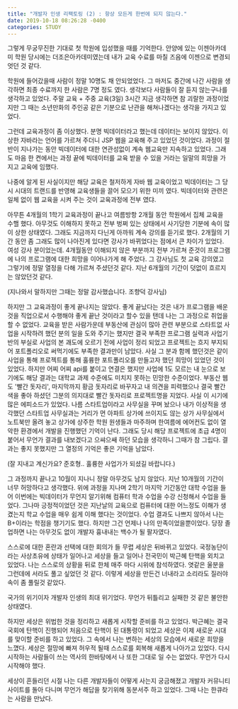 ```yaml
---
title: "개발자 인생 리팩토링 (2) : 항상 모든게 한번에 되지 않는다."
date: 2019-10-18 08:26:28 -0400
categories: STUDY
---
```


그렇게 무궁무진한 기대로 첫 학원에 입성했을 때를 기억한다.
안양에 있는 이젠아카데미 학원 당시에는 더조은아카데미였는데 내가 교육 수료를 마칠 즈음에 이젠으로 변경되엇던 것 같다.

학원에 들어갔을때 사람이 정말 10명도 채 안되었었다. 그 마저도 중간에 나간 사람을 생각하면 최종 수료까지 한 사람은 7명 정도 였다.
생각보다 사람들이 잘 듣지 않는구나를 생각하고 있었다. 주말 교육 + 주중 교육(3일) 3시간 지금 생각하면 참 괴랄한 과정이었지만
그 때는 소년만화의 주인공 같은 기분으로 난관을 해쳐나겠다는 생각을 가지고 있었다.

그런데 교육과정이 좀 이상했다. 분명 빅데이터라고 했는데 데이터는 보이지 않았다. 이상한 자바라는 언어를 가르쳐 주더니 JSP 웹을 교육해 주고 있었던 것이었다. 과정이 절반이 지나가는 동안 빅데이터에 대한 연관성없이 계속 웹교육만 지속하고 있었다.
그래도 마음 한 켠에서는 과정 끝에 빅데이터를 교육 받을 수 있을 거라는 일말의 희망을 가지고 교육에 임했다.

나중에 알게 된 사실이지만 해당 교육은 철저하게 자바 웹 교육이었고 빅데이터는 그 당시 시대의 트랜드를 반영해 교육생들을 끌어 모으기 위한 미끼 였다. 빅데이터와 관련은 일체 없이 웹 교육을 시켜 주는 것이 교육과정에 전부 였댜.

아무튼 4개월의 1학기 교육과정이 끝나고 여름방항 2개월 동안 학원에서 집체 교육을 수핼 했다. 아무것도 이해하지 못하고 전부 벙쩌 있는 상태에서 사기당한 기분에 속이 많이 상한 상태였다. 그래도 지금까지 다닌게 아까워 계속 강의를 듣기로 했다. 2개월의 기간 동안 좀 그래도 많이 나아진게 있다면 강사가 바뀌었다는 점에서 큰 차이가 있었다. 여성 강사 분이었는데. 4개월동안 이해되지 않은 부분까지 전부 가르쳐 준것이 프로그램에 나의 프로그램에 대한 희망을 이어나가게 해 주었다. 그 강사님도 첫 교육 강의였고 그렇기에 정말 열정을 다해 가르쳐 주셨던것 같다. 지난 6개월의 기간이 덧없이 흐르지는 않았던것 같다.

(지나와서 말하지만 그때는 정말 감사했습니다. 조향덕 강사님)

하지만 그 교육과정이 좋게 끝나지는 않았다. 좋게 끝났다는 것은 내가 프로그램을 배운것을 직업으로서 수행해야 좋게 끝난 것이라고 할수 있을 탠데 나는 그 과정으로 취업을 할 수 없었다. 교육을 받은 사람가운데 부동산에 관심이 많아 관련 부분으로 스타트없 사업을 시작하려 했던 분의 일을 도와 주기는 했지만 결국 부족한 프로그램 실력과 사업기반의 부실로 사업의 본 괘도에 오르기 전에 사업이 정리 되었고 프로젝트는 흐지 부지되어 포트폴리오로 써먹기에도 부족한 결과만이 남았다. 사실 그 분과 함께 했던것은 같이 사업을 통해 프로젝트를 통해 훌륭한 포트폴리오를 만들고자 했던 희망이 있었던 것이 있었다. 하지만 어찌 어찌 api를 붙이고 연결은 했지만 사업에 1도 모르는 내 눈으로 보기에도 해당 결과는 대학교 과제 수준에도 미치지 못하는 민망한 수준이었다. 부동산 웹도 '빨간 돗자리', 마지막까지 황금 돗자리로 바꾸자고 내 의견을 피력했으나 결국 빨간색을 좋아 하셨던 그분의 의지대로 빨간 돗자리로 프로젝트명을 지었다. 사실 이 시기에 많은 에피소드가 있었다. 나름 스타트업이라고 사무실을 꾸며 놨으나 내가 이상적을 생각했던 스타트업 사무실과는 거리가 먼 아파트 상가에 쓰이지도 않는 상가 사무실에서 노트북만 올려 놓고 상가에 상주한 학원 원생들과 마주하며 한여름에 에어컨도 없이 열악한 환경에서 개발을 진행했던 기억이 난다. 그래도 당시 해당 프로젝트에 초급 4명이 붙어서 무언가 결과를 내보겠다고 으쌰으쌔 하던 모습을 생각하니 그때가 참 그립다. 결과는 좋지 못했지만 그 열정의 기억은 좋은 기억을 남았다.

(잘 지내고 계신가요? 준호형.. 훌륭한 사업가가 되셨길 바랍니다.)

그 과정까지 끝나고 10월이 지나니 정말 아무것도 남지 않았다. 지난 10개월의 기간이 너무 허망하다고 생각했다. 위에 과정을 지나며 2학기 마지막 기간동안 대학 수업을 들어 이번에는 빅데이터가 무언지 알기위해 컴퓨터 학과 수업을 수강 신청해서 수업을 들었다. 그나마 긍정적이었던 것은 지난날의 교육으로 컴퓨터에 대한 어느정도 이해가 생겼는지 학교 수업을 매우 쉽게 이해 했다는 것이었다. 수업 결과도 나쁘지 않아서 나는 B+이라는 학점을 챙기기도 했다. 하지만 그건 언제나 나의 만족이었을뿐이었다. 당장 졸업하면 나는 아무것도 없이 개발자 흉내내는 백수가 될 팔자였다.

스스로에 대한 혼란과 선택에 대한 회의가 들 무렵 세상은 뒤바뀌고 있었다. 국정농단이라는 사상초유에 상태가 일어나고 세상을 들고 일어나 전국민이 박근혜 탄핵을 외치고 있었다. 나는 스스로의 상황을 뒤로 한체 매주 마다 시위에 참석하였다. 엿같은 울분을 그런데에 서라도 풀고 싶었던 것 같다. 이렇게 세상을 만든건 너내라고 소리라도 질러야 속이 좀 풀릴것 같았다. 

국가의 위기이자 개발자 인생의 최대 위기었다. 무언가 뒤틀리고 실패한 것 같은 불안한 상태였다. 

하지만 세상은 위법한 것을 정리하고 새롭게 시작할 준비를 하고 있었다. 박근혜는 결국 국회에 탄핵이 진행되어 처음으로 탄핵이 된 대통령이 되었고 세상은 이제 새로운 시대를 맞이할 준비를 하고 있었다. 그 속에서 나는 변하는 세상의 모습에서 새로운 희망을 느꼈다. 세상은 절망에 빠져 허우적 될때 스스로를 회복해 새롭게 나아가고 있었다. 다시 시작하는 사람들이 쓰는 역사의 한바탕에서 나 또한 그대로 일 수는 없었다. 무언가 다시 시작해야 했다.

세상이 흔들리던 시절 나는 다른 개발자들이 어떻게 사는지 궁금해졌고 개발자 커뮤니티 사이트를 돌아 다니며 무언가 해답을 찾기위해 동분서주 하고 있었다. 그때 나는 한큐라는 사람을 만났다.

